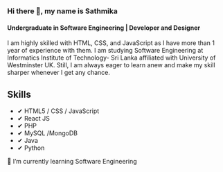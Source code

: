 ### Hi there 👋, my name is Sathmika
#### Undergraduate in Software Engineering | Developer and Designer

I am highly skilled with HTML, CSS, and JavaScript as I have more than 1 year of experience with them. I am studying Software Engineering at Informatics Institute of Technology- Sri Lanka affiliated with University of Westminster UK. Still, I am always eager to learn anew and make my skill sharper whenever I get any chance.

## Skills
* ✔ HTML5 / CSS / JavaScript
* ✔ React JS
* ✔ PHP
* ✔ MySQL /MongoDB
* ✔ Java
* ✔ Python

🌱 I’m currently learning Software Engineering   
